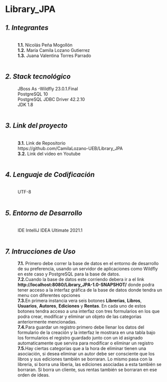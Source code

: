 # Library_JPA

<html>
<dl>
	<dt><h2><em> 1. Integrantes </em></h2></dt>
	<br>
	<dd><b>1.1.</b> Nicolás Peña Mogollón</dd>
	<dd><b>1.2.</b> María Camila Lozano Gutierrez</dd>
	<dd><b>1.3.</b> Juana Valentina Torres Parrado</dd>
	<br>
	<dt><h2><em>2. Stack tecnológico</em></h2></dt>
	<dd>JBoss As -Wildfly 23.0.1.Final</dd>
	<dd> PostgreSQL 10</dd>
	<dd>PostgreSQL JDBC Driver 42.2.10</dd>
	<dd>JDK 1.8</dd>
	<br>
	<dt><h2><em> 3. Link del proyecto </em></h2></dt>
	<br>
	<dd><b>3.1.</b> Link de Repositorio</dd>
	<dd>https://github.com/CamilaLozano-UEB/Library_JPA</dd>
	<dd><b>3.2.</b> Link del video en Youtube</dd>
	<dd>  </dd>
	<br>
	<dt><h2><em> 4. Lenguaje de Codificación </em></h2></dt>
	<br>
	<dd> UTF-8 </dd>
	<br>
	<dt><h2><em> 5. Entorno de Desarrollo </em></h2></dt>
	<br>
	<dd> IDE IntelliJ IDEA Ultimate 2021.1</dd>
	<br>
	<dt><h2><em> 7. Intrucciones de Uso </em></h2></dt>
	<dd><b>7.1.</b> Primero debe correr la base de datos en el entorno de desarrollo de su preferencia, usando un servidor de aplicaciones como Wildfly en este caso y PostgreSQL para la base de datos. </dd>
	<dd><b>7.2.</b>Cuando la base de datos este corriendo debera ir a el link <b>http://localhost:8080/Library_JPA-1.0-SNAPSHOT/</b> donde podra tener acceso a la interfaz gráfica de la base de datos donde tendra un menu con diferentes opciones </dd>
	<dd><b>7.3.</b>En primera instancia vera seis botones <b>Librerias</b>, <b>Libros</b>, <b>Usuarios</b>, <b>Autores</b>, <b>Ediciones</b> y <b>Rentas</b>. En cada uno de estos botones tendra acceso a una interfaz con tres formularios en los que podra crear, modificar y eliminar un objeto de las categorias anteriormente mencionadas.</dd>
	<dd><b>7.4.</b>Para guardar un registro primero debe llenar los datos del formulario de la creación y la interfaz le mostrara en una tabla bajo los formularios el registro guardado junto con un id asignado automaticamente que servira para modificar o eliminar un registro </dd>
	<dd><b>7.5.</b>Hay ciertas categorias que a la hora de eliminar tienen una asociación, si desea eliminar un autor debe ser consciente que los libros y sus ediciones también se borraran. Lo mismo pasa con la libreria, si borra una liberia, las ediciones asociadas a esta también se borraran. Si borra un cliente, sus rentas también se borraran  en ese orden de ideas. </dd>
	</dl>
</html>
